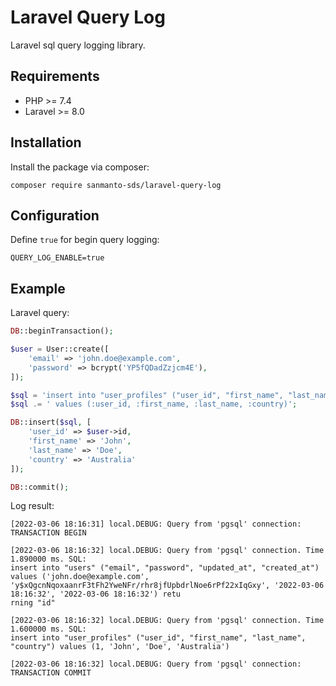 # Laravel Query Log

Laravel sql query logging library.

## Requirements
* PHP >= 7.4
* Laravel >= 8.0

## Installation

Install the package via composer:

```
composer require sanmanto-sds/laravel-query-log
```

## Configuration

Define `true` for begin query logging:

```
QUERY_LOG_ENABLE=true
```

## Example

Laravel query:

```php
DB::beginTransaction();

$user = User::create([
    'email' => 'john.doe@example.com',
    'password' => bcrypt('YP5fQDadZzjcm4E'),
]);

$sql = 'insert into "user_profiles" ("user_id", "first_name", "last_name", "country")';
$sql .= ' values (:user_id, :first_name, :last_name, :country)';

DB::insert($sql, [
    'user_id' => $user->id,
    'first_name' => 'John',
    'last_name' => 'Doe',
    'country' => 'Australia'
]);

DB::commit();
```

Log result:

```
[2022-03-06 18:16:31] local.DEBUG: Query from 'pgsql' connection:
TRANSACTION BEGIN

[2022-03-06 18:16:32] local.DEBUG: Query from 'pgsql' connection. Time 1.890000 ms. SQL:
insert into "users" ("email", "password", "updated_at", "created_at") values ('john.doe@example.com', 'y$xQgcnNqoxaanrF3tFh2YweNFr/rhr8jfUpbdrlNoe6rPf22xIqGxy', '2022-03-06 18:16:32', '2022-03-06 18:16:32') retu
rning "id"

[2022-03-06 18:16:32] local.DEBUG: Query from 'pgsql' connection. Time 1.600000 ms. SQL:
insert into "user_profiles" ("user_id", "first_name", "last_name", "country") values (1, 'John', 'Doe', 'Australia')

[2022-03-06 18:16:32] local.DEBUG: Query from 'pgsql' connection:
TRANSACTION COMMIT
```
